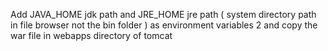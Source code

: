 Add JAVA_HOME jdk path and JRE_HOME jre path ( system directory path in file browser not the bin folder ) as environment variables 2 and copy the war file in webapps directory of tomcat
